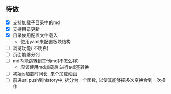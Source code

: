 ## 待做
-[x] 支持加载子目录中的md
-[x] 支持目录更新
-[x] 目录使用配置文件载入
    - 使用yaml来配置板块结构
-[ ] 浏览功能( 不明白)
-[ ] 页面能够分列
-[ ] md内能跳转到其他md(不怎么样)
    - 应该使用md加载后,进行a标签转换
-[ ] 初始js加载时间长, 来个加载动画    
-[ ] 前进url push到history中, 拆分为一个函数, 以使其能够把多次变换合到一次操作